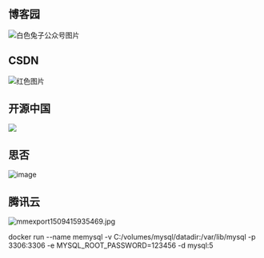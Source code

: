 
## 博客园

![白色兔子公众号图片](https://img2020.cnblogs.com/blog/1246875/202008/1246875-20200822203040972-1191312426.jpg)

## CSDN

![红色图片](https://img-blog.csdnimg.cn/20200823205821154.jpg?x-oss-process=image/watermark,type_ZmFuZ3poZW5naGVpdGk,shadow_10,text_aHR0cHM6Ly9ibG9nLmNzZG4ubmV0L3p5bmRldg==,size_16,color_FFFFFF,t_70#pic_center)

## 开源中国

![](https://oscimg.oschina.net/oscnet/bb304519-8af5-4585-b13b-6c066a8af321.jpg)

## 思否

![image](/img/bVbOHou)

## 腾讯云

![mmexport1509415935469.jpg](https://ask8088-private-1251520898.cn-south.myqcloud.com/developer-images/article/1444122/81gkp4we4l.jpg?q-sign-algorithm=sha1&q-ak=AKID2uZ1FGBdx1pNgjE3KK4YliPpzyjLZvug&q-sign-time=1600268524;1600275724&q-key-time=1600268524;1600275724&q-header-list=&q-url-param-list=&q-signature=838ccd56c20ec853bdce269dcbf2fa5bca652db9)









docker run --name memysql -v C:/volumes/mysql/datadir:/var/lib/mysql -p 3306:3306 -e MYSQL_ROOT_PASSWORD=123456 -d mysql:5